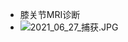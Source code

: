 - 膝关节MRI诊断
- ![2021_06_27_捕获.JPG](https://cdn.logseq.com/%2F6a2f1cb6-e6bd-4acc-ac49-a47cd54bcacd988e1df8-a1ba-4c66-a31d-ff8cb603ea4d2021_06_27_%E6%8D%95%E8%8E%B7.JPG?Expires=4778383456&Signature=mrQ7AZjlcl5JB6pHQdMxwhIYfiLg5KGwZZeXTienwPUT0kUVZp0GeLOeetO2fO7iXs394suEK9vtsHfkjI~awwQySlLYG01SSVwWVbLGYHSQK7NW1WR~MbNBcs315COcMFFsBjuXAL~d4EBEUiQuCAh5p96O3QSOU5VNTAohszLfhZcZSJB~d8FrwaE6MAQ9aCpTrCSXjoHoXgBmMnUhmX6tjQ4x7dO8hxgUditTPBfB1rJfo6j5C5nq3P71n9-RYQcWyK71Vy7NCirFbMaQOSpMGfxecND3RqndusNHCiZatY3QLP7mc49-e1AiqaqkbY~HelIakeI5tFH96hIXvg__&Key-Pair-Id=APKAJE5CCD6X7MP6PTEA)
